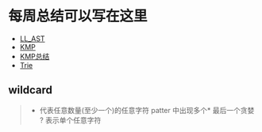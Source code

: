 # 每周总结可以写在这里
- [LL_AST](https://github.com/flonny/Frontend-01-Template/blob/master/week12/LL_AST.js)
- [KMP](https://github.com/flonny/Frontend-01-Template/blob/master/week06/kmp.js)
- [KMP总结](https://github.com/flonny/Frontend-01-Template/blob/master/week12/KMP.md)
- [Trie](https://github.com/flonny/Frontend-01-Template/blob/master/week12/Trie.js)


## wildcard
>* 代表任意数量(至少一个)的任意字符
>patter 中出现多个* 最后一个贪婪
>? 表示单个任意字符